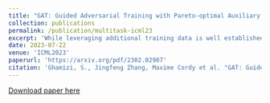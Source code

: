 ```yaml
---
title: "GAT: Guided Adversarial Training with Pareto-optimal Auxiliary Tasks"
collection: publications
permalink: /publication/multitask-icml23
excerpt: 'While leveraging additional training data is well established to improve adversarial robustness, it incurs the unavoidable cost of data collection and the heavy computation to train models. To mitigate the costs, we propose Guided Adversarial Training (GAT), a novel adversarial training technique that exploits auxiliary tasks under a limited set of training data. Our approach extends single-task models into multi-task models during the min-max optimization of adversarial training, and drives the loss optimization with a regularization of the gradient curvature across multiple tasks. GAT leverages two types of auxiliary tasks: self-supervised tasks, where the labels are generated automatically, and domain-knowledge tasks, here human experts provide additional labels. Experimentally, GAT increases the robust AUC of CheXpert medical imaging dataset from 50% to 83% and On CIFAR-10, GAT outperforms eight state-of-the-art adversarial training and achieves 56.21% robust accuracy with Resnet-50. Overall, we demonstrate that guided multi-task learning is an actionable and promising avenue to push further the boundaries of model robustness.'
date: 2023-07-22
venue: 'ICML2023'
paperurl: 'https://arxiv.org/pdf/2302.02907'
citation: 'Ghamizi, S., Jingfeng Zhang, Maxime Cordy et al. "GAT: Guided Adversarial Training with Pareto-optimal Auxiliary Tasks" arXiv preprint arXiv:2302.02907 (2023).'
---
```

[Download paper here](https://arxiv.org/pdf/2302.02907)
